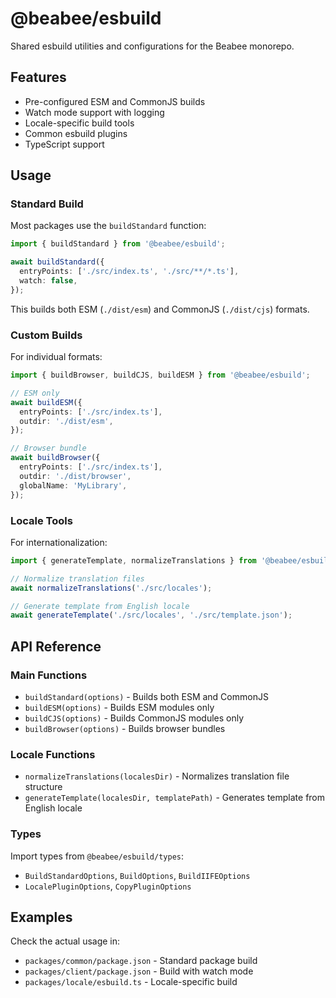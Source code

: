 # @beabee/esbuild

Shared esbuild utilities and configurations for the Beabee monorepo.

## Features

- Pre-configured ESM and CommonJS builds
- Watch mode support with logging
- Locale-specific build tools
- Common esbuild plugins
- TypeScript support

## Usage

### Standard Build

Most packages use the `buildStandard` function:

```typescript
import { buildStandard } from '@beabee/esbuild';

await buildStandard({
  entryPoints: ['./src/index.ts', './src/**/*.ts'],
  watch: false,
});
```

This builds both ESM (`./dist/esm`) and CommonJS (`./dist/cjs`) formats.

### Custom Builds

For individual formats:

```typescript
import { buildBrowser, buildCJS, buildESM } from '@beabee/esbuild';

// ESM only
await buildESM({
  entryPoints: ['./src/index.ts'],
  outdir: './dist/esm',
});

// Browser bundle
await buildBrowser({
  entryPoints: ['./src/index.ts'],
  outdir: './dist/browser',
  globalName: 'MyLibrary',
});
```

### Locale Tools

For internationalization:

```typescript
import { generateTemplate, normalizeTranslations } from '@beabee/esbuild';

// Normalize translation files
await normalizeTranslations('./src/locales');

// Generate template from English locale
await generateTemplate('./src/locales', './src/template.json');
```

## API Reference

### Main Functions

- `buildStandard(options)` - Builds both ESM and CommonJS
- `buildESM(options)` - Builds ESM modules only
- `buildCJS(options)` - Builds CommonJS modules only
- `buildBrowser(options)` - Builds browser bundles

### Locale Functions

- `normalizeTranslations(localesDir)` - Normalizes translation file structure
- `generateTemplate(localesDir, templatePath)` - Generates template from English locale

### Types

Import types from `@beabee/esbuild/types`:

- `BuildStandardOptions`, `BuildOptions`, `BuildIIFEOptions`
- `LocalePluginOptions`, `CopyPluginOptions`

## Examples

Check the actual usage in:

- `packages/common/package.json` - Standard package build
- `packages/client/package.json` - Build with watch mode
- `packages/locale/esbuild.ts` - Locale-specific build
